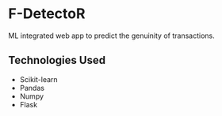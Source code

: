 # F-DetectoR
ML integrated web app to predict the genuinity of transactions.


## Technologies Used
* Scikit-learn
* Pandas
* Numpy
* Flask

